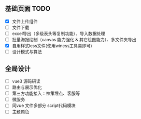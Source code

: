 ## 基础页面 TODO

- [x] 文件上传组件
- [ ] 文件下载
- [ ] excel导出（多级表头等复制功能）、导入数据处理
- [ ] 批量海报绘制（canvas 能力强化 & 其它绘图能力）、多文件夹导出
- [x] 自用样式less文件(使用wincss工具类即可)
- [ ] 设计模式与算法

## 全局设计
- [ ] vue3 源码研读
- [ ] 路由与展示优化
- [ ] 第三方功能接入：神策埋点、客服等
- [ ] 微服务
- [ ] 同vue 文件多部分 script代码模块
- [ ] 主题颜色